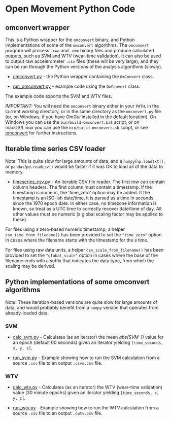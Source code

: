 # Open Movement Python Code

<!--
```
python -m pip install -e "git+https://github.com/digitalinteraction/openmovement-python.git#egg=openmovement"
```
-->



## omconvert wrapper

This is a Python wrapper for the `omconvert` binary, and Python implementations of some of the `omconvert` algorithms.  The `omconvert` program will process `.cwa` and `.omx` binary files and produce calculated outputs, such as SVM and WTV (wear-time validation).  It can also be used to output raw accelerometer `.csv` files (these will be very large), and they can be run through the Python versions of the analysis algorithms (slowly).

* [omconvert.py](openmovement/omconvert.py) - the Python wrapper containing the `OmConvert` class.

* [run_omconvert.py](openmovement/run_omconvert.py) - example code using the `OmConvert` class.

The example code exports the SVM and WTV files.

*IMPORTANT:* You will need the `omconvert` binary either in your `PATH`, in the current working directory, or in the same directory as the `omconvert.py` file (or, on Windows, if you have *OmGui* installed in the default location).  On Windows you can use the `bin/build-omconvert.bat` script, or on macOS/Linux you can use the `bin/build-omconvert.sh` script, or see [omconvert](https://github.com/digitalinteraction/omconvert#open-movement-file-converter) for further instructions.


## Iterable time series CSV loader

Note: This is quite slow for large amounts of data, and a `numpy`/`np.loadtxt()`, or `pandas`/`pd.readcsv()` would be faster if it was OK to load all of the data to memory.

* [timeseries_csv.py](openmovement/timeseries_csv.py) - An iterable CSV file reader.  The first row can contain column headers.  The first column must contain a timestamp.  If the timestamp is numeric, the 'time_zero' option may be added.  If the timestamp is an ISO-ish date/time, it is parsed as a time in seconds since the 1970 epoch date.  In either case, no timezone information is known, so treat as a UTC time to correctly recover date/time of day.  All other values must be numeric (a global scaling factor may be applied to these).

For files using a zero-based numeric timestamp, a helper `csv_time_from_filename()` has been provided to set the `"time_zero"` option in cases where the filename starts with the timestamp for the `0` time.

For files using raw data units, a helper `csv_scale_from_filename()` has been provided to set the `"global_scale"` option in cases where the base of the filename ends with a suffix that indicates the data type, from which the scaling may be derived.


## Python implementations of some omconvert algorithms

Note: These iteration-based versions are quite slow for large amounts of data, and would probably benefit from a `numpy` version that operates from already-loaded data.

### SVM

* [calc_svm.py](openmovement/calc_svm.py) - Calculates (as an iterator) the mean *abs(SVM-1)* value for an epoch (default 60 seconds) given an iterator yielding `[time_seconds, x, y, z]`.

* [run_svm.py](openmovement/run_svm.py) - Example showing how to run the SVM calculation from a source `.csv` file to an output `.csvm.csv` file.

### WTV

* [calc_wtv.py](openmovement/calc_svm.py) - Calculates (as an iterator) the WTV (wear-time validation) value (30 minute epochs) given an iterator yielding `[time_seconds, x, y, z]`.

* [run_wtv.py](openmovement/run_wtv.py) - Example showing how to run the WTV calculation from a source `.csv` file to an output `.cwtv.csv` file.


